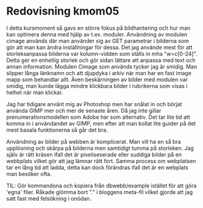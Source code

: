 ---
---
Redovisning kmom05
=========================

I detta kursmoment så gavs en större fokus på bildhantering och hur man kan optimera denna med hjälp av t.ex. moduler. Användning av modulen cimage används där man använder sig av GET parametrar i bilderna som gör att man kan ändra inställningar för dessa. Det jag använde mest för att storleksanpassa bilderna var kolumn-vidden som ställs in mha "w=c[0-24]". Detta ger en enhetlig storlek och gör sidan lättare att anpassa med text och annan information.
Modulen Cimage som används tycker jag är smidig. Man slipper långa länknamn och att djupdyka i arkiv när man har en fast image mapp som behandlar allt.
Även beskärningen av bilder med modulen var smidig, man kunde lägga mindre klickbara bilder i rubrikerna som visas i helhet när man klickar.

Jag har tidigare använt mig av Photoshop men har snålat in och börjat använda GIMP mer och mer de senaste åren. Då jag inte gillar prenumerationsmodellen som Adobe har som alternativ. Det tar lite tid att komma in i användandet av GIMP, men efter att man kollat lite guider på det mest basala funktionerna så går det bra.

Användning av bilder på webben är komplicerat. Man vill ha en så bra upplösning och skärpa på bilderna men samtidigt tumma på storleken. Jag själv är rätt kräsen ifall det är pixeliseserade eller suddiga bilder på en webbplats vilket gör att jag lämnar rätt fort. Samma process om webplatsen tar en lång tid att ladda, detta kan dock förändras ifall det är en webplats man besöker ofta.

TIL: Gör kommandona och kopiera från dbwebb/example istället för att göra 'egna' filer. Råkade glömma bort "." i bloggens meta-fil vilket gjorde att jag satt fast med felsökning i onödan.
